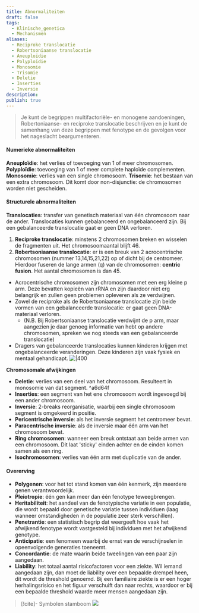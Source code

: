 ```yaml
---
title: Abnormaliteiten
draft: false
tags:
  - Klinische_genetica
  - Mechanismen
aliases:
  - Reciproke translocatie
  - Robertsoniaanse translocatie
  - Aneuploïdie
  - Polyploïdie
  - Monosomie
  - Trisomie
  - Deletie
  - Inserties
  - Inversie
description: 
publish: true
---
```


>Je kunt de begrippen multifactoriële- en monogene aandoeningen, Robertoniaanse- en reciproke translocatie beschrijven en je kunt de samenhang van deze begrippen met fenotype en de gevolgen voor het nageslacht beargumenteren.

#### Numerieke abnormaliteiten

**Aneuploïdie**: het verlies of toevoeging van 1 of meer chromosomen.
**Polyploïdie**: toevoeging van 1 of meer complete haploïde complementen.
**Monosomie**: verlies van een single chromosoom.
**Trisomie**: het bestaan van een extra chromosoom. Dit komt door non-disjunctie: de chromosomen worden niet gescheiden.

#### Structurele abnormaliteiten

**Translocaties**: transfer van genetisch materiaal van één chromosoom naar de ander. Translocaties kunnen gebalanceerd en ongebalanceerd zijn. Bij een gebalanceerde translocatie gaat er geen DNA verloren.

1. **Reciproke translocatie**: minstens 2 chromosomen breken en wisselen de fragmenten uit. Het chromosoomaantal blijft 46.
2. **Robertsoniaanse translocatie**: er is een breuk van 2 acrocentrische chromosomen (nummer 13,14,15,21,22) op of dicht bij de centromeer. Hierdoor fuseren de lange armen (q) van de chromosomen: **centric fusion**. Het aantal chromosomen is dan 45.

- Acrocentrische chromosomen zijn chromosomen met een erg kleine p arm. Deze bevatten kopieën van rRNA en zijn daardoor niet erg belangrijk en zullen geen problemen opleveren als ze verdwijnen.
- Zowel de reciproke als de Robertsoniaanse translocatie zijn beide vormen van een gebalanceerde translocatie: er gaat geen DNA-materiaal verloren.
	- (N.B. Bij Robertsoniaanse translocatie verdwijnt de p arm, maar aangezien je daar genoeg informatie van hebt op andere chromosomen, spreken we nog steeds van een gebalanceerde translocatie)
- Dragers van gebalanceerde translocaties kunnen kinderen krijgen met ongebalanceerde veranderingen. Deze kinderen zijn vaak fysiek en mentaal gehandicapt.
![|400](https://i.imgur.com/xSRY9Ej.png)


**Chromosomale afwijkingen**
- **Deletie**: verlies van een deel van het chromosoom. Resulteert in monosomie van dat segment. ^a6d64f
- **Inserties**: een segment van het ene chromosoom wordt ingevoegd bij een ander chromosoom.
- **Inversie**: 2-breaks reorganisatie, waarbij een single chromosoom segment is omgekeerd in positie.
- **Pericentrische inversie**: als het inversie segment het centromeer bevat.
- **Paracentrische inversie**: als de inversie maar één arm van het chromosoom bevat.
- **Ring chromosomen**: wanneer een breuk ontstaat aan beide armen van een chromosoom. Dit laat 'sticky' einden achter en de einden komen samen als een ring.
- **Isochromosomen**: verlies van één arm met duplicatie van de ander.

#### Overerving
- **Polygenen**: voor het tot stand komen van één kenmerk, zijn meerdere genen verantwoordelijk.
- **Pleiotropie**: één gen kan meer dan één fenotype teweegbrengen.
- **Heritabiliteit**: het aandeel van de fenotypische variatie in een populatie, die wordt bepaald door genetische variatie tussen individuen (laag wanneer omstandigheden in de populatie zeer sterk verschillen).
- **Penetrantie**: een statistisch begrip dat weergeeft hoe vaak het afwijkend fenotype wordt vastgesteld bij individuen met het afwijkend genotype.
- **Anticipatie**: een fenomeen waarbij de ernst van de verschijnselen in opeenvolgende generaties toeneemt.
- **Concordantie**: de mate waarin beide tweelingen van een paar zijn aangedaan.
- **Liability**: het totaal aantal risicofactoren voor een ziekte. Wil iemand aangedaan zijn, dan moet de liability over een bepaalde drempel heen, dit wordt de threshold genoemd. Bij een familiaire ziekte is er een hoger herhalingsrisico en het figuur verschuift dan naar rechts, waardoor er bij een bepaalde threshold waarde meer mensen aangedaan zijn.


> [!cite]- Symbolen stamboom
> ![](https://i.imgur.com/m2BHOKn.png)


